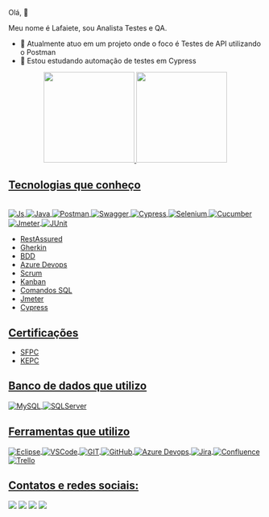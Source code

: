 Olá, 👋

Meu nome é Lafaiete, sou Analista Testes e QA.

- 🔭 Atualmente atuo em um projeto onde o foco é Testes de API utilizando o Postman
- 🌱 Estou estudando automação de testes em Cypress

<div align="center">
  <a href="https://github.com/lafaietemachado">
  <img height="180em" src="https://github-readme-stats-sigma-five.vercel.app/api?username=lafaietemachado&show_icons=true&theme=dracula&include_all_commits=true&count_private=true"/>
  <img height="180em" src="https://github-readme-stats-sigma-five.vercel.app/api/top-langs/?username=lafaietemachado&layout=compact&langs_count=7&theme=dracula"/>
</div>

## Tecnologias que conheço 
  
<div style="display: inline_block"><br>
  <img align="center" alt="Js" src="https://img.shields.io/badge/JavaScript-F7DF1E?style=for-the-badge&logo=javascript&logoColor=black">
  <img align="center" alt="Java" src="https://img.shields.io/badge/Java-ED8B00?style=for-the-badge&logo=java&logoColor=white">
  <img align="center" alt="Postman" src="https://img.shields.io/badge/Postman-FF6C37?style=for-the-badge&logo=postman&logoColor=white">
  <img align="center" alt="Swagger" src="https://img.shields.io/badge/-Swagger-%23Clojure?style=for-the-badge&logo=swagger&logoColor=white">
  <img align="center" alt="Cypress" src="https://img.shields.io/badge/-cypress-%23E5E5E5?style=for-the-badge&logo=cypress&logoColor=058a5e">
  <img align="center" alt="Selenium" src="https://img.shields.io/badge/-selenium-%43B02A?style=for-the-badge&logo=selenium&logoColor=white">
  <img align="center" alt="Cucumber" src="https://img.shields.io/badge/Cucumber-open.svg?style=for-the-badge&logo=Cucumber&logoColor=white">
  <img align="center" alt="Jmeter" src="https://img.shields.io/badge/-Jmeter-%43B02A?style=for-the-badge&logo=Jmeter&logoColor=white">
  <img align="center" alt="JUnit" src="https://img.shields.io/badge/-Junit-%43B02A?style=for-the-badge&logo=Junit&logoColor=white">
  
  * RestAssured 
  * Gherkin
  * BDD
  * Azure Devops
  * Scrum
  * Kanban
  * Comandos SQL
  * Jmeter
  * Cypress

## Certificações
  * SFPC
  * KEPC
  
## Banco de dados que utilizo
  
  <img align="center" alt="MySQL" src="https://img.shields.io/badge/MySQL-00000F?style=for-the-badge&logo=mysql&logoColor=white">
  <img align="center" alt="SQLServer" src="https://img.shields.io/badge/Microsoft%20SQL%20Sever-CC2927?style=for-the-badge&logo=microsoft%20sql%20server&logoColor=white">
  
## Ferramentas que utilizo  
  
  <img align="center" alt="Eclipse" src="https://img.shields.io/badge/Eclipse-2C2255?style=for-the-badge&logo=eclipse&logoColor=white">
  <img align="center" alt="VSCode" src="https://img.shields.io/badge/Visual_Studio_Code-0078D4?style=for-the-badge&logo=visual%20studio%20code&logoColor=white">
  <img align="center" alt="GIT" src="https://img.shields.io/badge/GIT-E44C30?style=for-the-badge&logo=git&logoColor=white">
  <img align="center" alt="GitHub" src="https://img.shields.io/badge/github-%23121011.svg?style=for-the-badge&logo=github&logoColor=white">
  <img align="center" alt="Azure Devops" src="https://img.shields.io/badge/-Azure%20Devops-blue?style=for-the-badge&logo=Azure%20Devops&logoColor=white">
  <img align="center" alt="Jira" src="https://img.shields.io/badge/Jira-0052CC?style=for-the-badge&logo=Jira&logoColor=white">
  <img align="center" alt="Confluence" src="https://img.shields.io/badge/confluence-%23172BF4.svg?style=for-the-badge&logo=confluence&logoColor=white">
  <img align="center" alt="Trello" src="https://img.shields.io/badge/Trello-%23026AA7.svg?style=for-the-badge&logo=Trello&logoColor=white">
</div>

## Contatos e redes sociais: 
<div> 
  <a href="https://www.linkedin.com/in/lafaietemachado/" target="_blank"><img src="https://img.shields.io/badge/-LinkedIn-%230077B5?style=for-the-badge&logo=linkedin&logoColor=white" target="_blank"></a> 
  <a href = "mailto:lafaiete.machado@gmail.com"><img src="https://img.shields.io/badge/-Gmail-%23333?style=for-the-badge&logo=gmail&logoColor=white" target="_blank"></a>
  <a href="https://t.me/lafaiete_machado" target="_blank"><img src="https://img.shields.io/badge/Telegram-2CA5E0?style=for-the-badge&logo=telegram&logoColor=white" target="_blank"></a>
  <a href="https://contate.me/lafaietemachado" target="_blank"><img src="https://img.shields.io/badge/WhatsApp-25D366?style=for-the-badge&logo=whatsapp&logoColor=white" target="_blank"></a>
</div>
 

